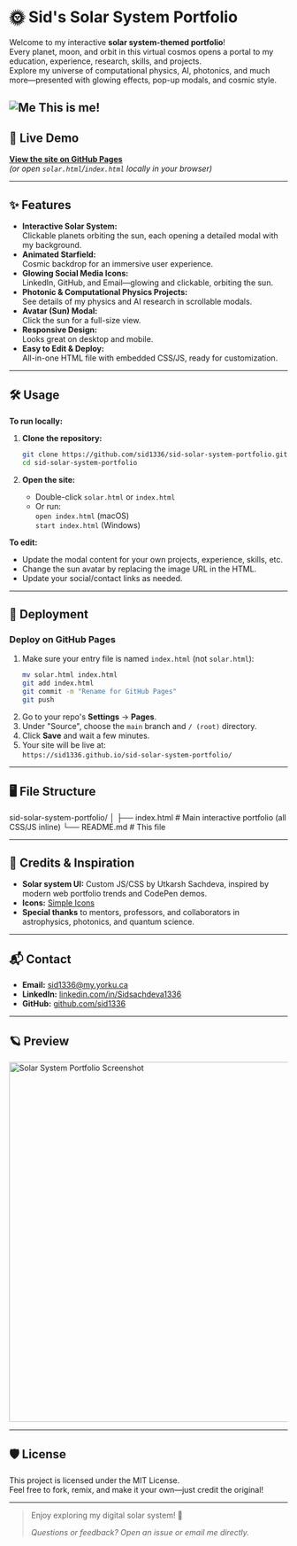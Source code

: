 # 🌞 Sid's Solar System Portfolio

Welcome to my interactive **solar system-themed portfolio**!  
Every planet, moon, and orbit in this virtual cosmos opens a portal to my education, experience, research, skills, and projects.  
Explore my universe of computational physics, AI, photonics, and much more—presented with glowing effects, pop-up modals, and cosmic style.

![Me](https://imgur.com/gallery/eras-tour-Vpz7LXo#YlK0ZEZ)
This is me!
---

## 🚀 Live Demo

[**View the site on GitHub Pages**](https://sid1336.github.io/sid-solar-system-portfolio/)  
*(or open `solar.html`/`index.html` locally in your browser)*

---

## ✨ Features

- **Interactive Solar System:**  
  Clickable planets orbiting the sun, each opening a detailed modal with my background.
- **Animated Starfield:**  
  Cosmic backdrop for an immersive user experience.
- **Glowing Social Media Icons:**  
  LinkedIn, GitHub, and Email—glowing and clickable, orbiting the sun.
- **Photonic & Computational Physics Projects:**  
  See details of my physics and AI research in scrollable modals.
- **Avatar (Sun) Modal:**  
  Click the sun for a full-size view.
- **Responsive Design:**  
  Looks great on desktop and mobile.
- **Easy to Edit & Deploy:**  
  All-in-one HTML file with embedded CSS/JS, ready for customization.

---

## 🛠 Usage

**To run locally:**

1. **Clone the repository:**
    ```bash
    git clone https://github.com/sid1336/sid-solar-system-portfolio.git
    cd sid-solar-system-portfolio
    ```

2. **Open the site:**
    - Double-click `solar.html` or `index.html`
    - Or run:  
      `open index.html` (macOS)  
      `start index.html` (Windows)

**To edit:**
- Update the modal content for your own projects, experience, skills, etc.
- Change the sun avatar by replacing the image URL in the HTML.
- Update your social/contact links as needed.

---

## 🚢 Deployment

### **Deploy on GitHub Pages**

1. Make sure your entry file is named `index.html` (not `solar.html`):
    ```bash
    mv solar.html index.html
    git add index.html
    git commit -m "Rename for GitHub Pages"
    git push
    ```
2. Go to your repo's **Settings** → **Pages**.
3. Under "Source", choose the `main` branch and `/ (root)` directory.
4. Click **Save** and wait a few minutes.
5. Your site will be live at:  
   `https://sid1336.github.io/sid-solar-system-portfolio/`

---

## 🖥️ File Structure

sid-solar-system-portfolio/
│
├── index.html # Main interactive portfolio (all CSS/JS inline)
└── README.md # This file


---

## 📝 Credits & Inspiration

- **Solar system UI:** Custom JS/CSS by Utkarsh Sachdeva, inspired by modern web portfolio trends and CodePen demos.
- **Icons:** [Simple Icons](https://simpleicons.org/)
- **Special thanks** to mentors, professors, and collaborators in astrophysics, photonics, and quantum science.

---

## 📬 Contact

- **Email:** [sid1336@my.yorku.ca](mailto:sid1336@my.yorku.ca)
- **LinkedIn:** [linkedin.com/in/Sidsachdeva1336](https://www.linkedin.com/in/Sidsachdeva1336)
- **GitHub:** [github.com/sid1336](https://github.com/sid1336)

---

## 🪐 Preview

<img src="https://imgur.com/a/UrCvh5o" alt="Solar System Portfolio Screenshot" width="650">

---

## 🛡 License

This project is licensed under the MIT License.  
Feel free to fork, remix, and make it your own—just credit the original!

---

> Enjoy exploring my digital solar system! 🌌  
>
> *Questions or feedback? Open an issue or email me directly.*
